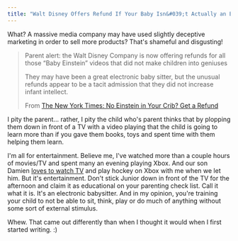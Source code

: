 ```yaml
---
title: "Walt Disney Offers Refund If Your Baby Isn&#039;t Actually an Einstein"
---
```

<p>What?  A massive media company may have used slightly deceptive marketing in order to sell more products?  That's shameful and disgusting!</p>
<blockquote><p>Parent alert: the Walt Disney Company is now offering refunds for all those “Baby Einstein” videos that did not make children into geniuses</p>
<p>They may have been a great electronic baby sitter, but the unusual refunds appear to be a tacit admission that they did not increase infant intellect.</p>
<p>From <a href="https://www.nytimes.com/2009/10/24/education/24baby.html?_r=1">The New York Times: No Einstein in Your Crib? Get a Refund</a></p></blockquote>
<p>I pity the parent... rather, I pity the child who's parent thinks that by plopping them down in front of a TV with a video playing that the child is going to learn more than if you gave them books, toys and spent time with them helping them learn.</p>
<p>I'm all for entertainment.  Believe me, I've watched more than a couple hours of movies/TV and spent many an evening playing Xbox.  And our son Damien <a href="https://www.vimeo.com/6662531">loves to watch TV</a> and play hockey on Xbox with me when we let him.  But it's entertainment.  Don't stick Junior down in front of the TV for the afternoon and claim it as educational on your parenting check list.  Call it what it is.  It's an electronic babysitter.  And in my opinion, you're training your child to not be able to sit, think, play or do much of anything without some sort of external stimulus.</p>
<p>Whew.  That came out differently than when I thought it would when I first started writing.  :)</p>
